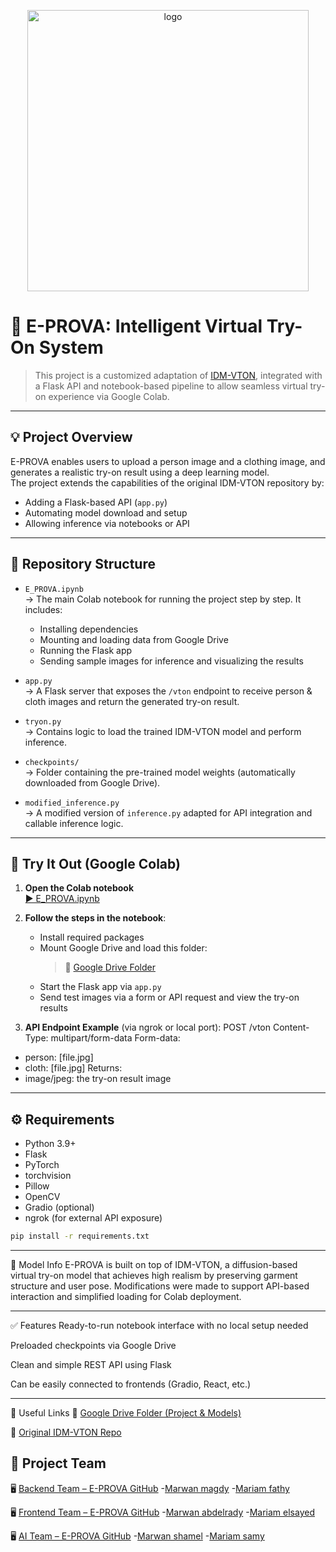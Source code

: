 <p align="center">
  <img src="https://github.com/user-attachments/assets/c56a3eba-66c2-436a-ae88-39ad602d76db" width="450" alt="logo"/>
</p>

# 👕 E-PROVA: Intelligent Virtual Try-On System

> This project is a customized adaptation of [IDM-VTON](https://github.com/yisol/IDM-VTON), integrated with a Flask API and notebook-based pipeline to allow seamless virtual try-on experience via Google Colab.

---

## 💡 Project Overview

E-PROVA enables users to upload a person image and a clothing image, and generates a realistic try-on result using a deep learning model.  
The project extends the capabilities of the original IDM-VTON repository by:

- Adding a Flask-based API (`app.py`)
- Automating model download and setup
- Allowing inference via notebooks or API

---

## 📂 Repository Structure

- `E_PROVA.ipynb`  
  → The main Colab notebook for running the project step by step. It includes:
  - Installing dependencies
  - Mounting and loading data from Google Drive
  - Running the Flask app
  - Sending sample images for inference and visualizing the results

- `app.py`  
  → A Flask server that exposes the `/vton` endpoint to receive person & cloth images and return the generated try-on result.

- `tryon.py`  
  → Contains logic to load the trained IDM-VTON model and perform inference.

- `checkpoints/`  
  → Folder containing the pre-trained model weights (automatically downloaded from Google Drive).

- `modified_inference.py`  
  → A modified version of `inference.py` adapted for API integration and callable inference logic.

---

## 🚀 Try It Out (Google Colab)

1. **Open the Colab notebook**  
   [▶️ E_PROVA.ipynb](https://github.com/marwan-shamel1/E-PROVA/blob/main/E_PROVA.ipynb)

2. **Follow the steps in the notebook**:
   - Install required packages
   - Mount Google Drive and load this folder:
     > 📁 [Google Drive Folder](https://drive.google.com/drive/u/1/folders/1ltewajoB8ScpNcTQqFuRXS3-fAEnYBGf)
   - Start the Flask app via `app.py`
   - Send test images via a form or API request and view the try-on results

3. **API Endpoint Example** (via ngrok or local port):
POST /vton
Content-Type: multipart/form-data
Form-data:
- person: [file.jpg]
- cloth: [file.jpg]
Returns:
- image/jpeg: the try-on result image

---

## ⚙️ Requirements

- Python 3.9+
- Flask
- PyTorch
- torchvision
- Pillow
- OpenCV
- Gradio (optional)
- ngrok (for external API exposure)

```bash
pip install -r requirements.txt
```

---

🧠 Model Info
E-PROVA is built on top of IDM-VTON, a diffusion-based virtual try-on model that achieves high realism by preserving garment structure and user pose.
Modifications were made to support API-based interaction and simplified loading for Colab deployment.

---

✅ Features
Ready-to-run notebook interface with no local setup needed

Preloaded checkpoints via Google Drive

Clean and simple REST API using Flask

Can be easily connected to frontends (Gradio, React, etc.)

---
🔗 Useful Links
📁 [Google Drive Folder (Project & Models)](https://drive.google.com/drive/u/1/folders/1ltewajoB8ScpNcTQqFuRXS3-fAEnYBGf)

🧠 [Original IDM-VTON Repo](https://github.com/yisol/IDM-VTON)

## 👥 Project Team

🖥️ [Backend Team – E-PROVA GitHub](https://github.com/marwanMagdy66/E-Prova)
      -[Marwan magdy](https://github.com/marwanMagdy66)
      -[Mariam fathy](https://github.com/Mfathi12)

🖥️ [Frontend Team – E-PROVA GitHub](https://github.com/MarwanabdalR/GraduationProject)
      -[Marwan abdelrady](https://github.com/MarwanabdalR)
      -[Mariam elsayed](https://github.com/MariamElsayed172)

🖥️ [AI Team – E-PROVA GitHub](https://github.com/marwan-shamel1/E-PROVA)
      -[Marwan shamel](https://github.com/marwan-shamel1)
      -[Mariam samy](https://github.com/mariamsamyfarouk)


